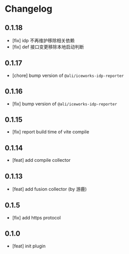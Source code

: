 # Changelog

## 0.1.18

- [fix] idp 不再维护移除相关依赖
- [fix] def 接口变更移除本地启动判断

## 0.1.17

- [chore] bump version of `@ali/iceworks-idp-reporter`

## 0.1.16

- [fix] bump version of `@ali/iceworks-idp-reporter`

## 0.1.15

- [fix] report build time of vite compile

## 0.1.14

- [feat] add compile collector

## 0.1.13

- [feat] add fusion collector (by 游鹿)

## 0.1.5

- [fix] add https protocol

## 0.1.0

- [feat] init plugin